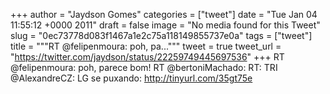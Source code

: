 
+++
author = "Jaydson Gomes"
categories = ["tweet"]
date = "Tue Jan 04 11:55:12 +0000 2011"
draft = false
image = "No media found for this Tweet"
slug = "0ec73778d083f1467a1e2c75a118149855737e0a"
tags = ["tweet"]
title = """RT @felipenmoura: poh, pa..."""
tweet = true
tweet_url = "https://twitter.com/jaydson/status/22259749445697536"
+++
RT @felipenmoura: poh, parece bom! RT @bertoniMachado: RT: TRI @AlexandreCZ: LG se puxando: http://tinyurl.com/35gt75e
